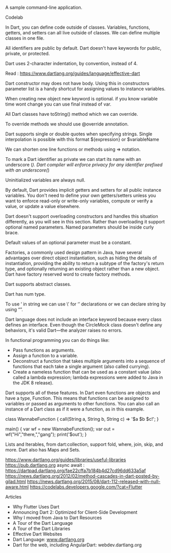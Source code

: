 A sample command-line application.

Codelab

In Dart, you can define code outside of classes. Variables, functions, getters, and setters can all live outside of classes. We can define multiple classes in one file.

All identifiers are public by default. Dart doesn't have keywords for public, private, or protected.

Dart uses 2-character indentation, by convention, instead of 4.

Read : https://www.dartlang.org/guides/language/effective-dart

Dart constructor may does not have body. Using this in constructors parameter list is a handy shortcut for assigning values to instance variables.

When creating new object new keyword is optional. if you know variable time wont change you can use final instead of var.

All Dart classes have toString() method which we can override.

To override methods we should use @override annotation.

Dart supports single or double quotes when specifying strings. Single interpolation is possible with this format ${expression} or $variableName

We can shorten one line functions or methods using => notation.

To mark a Dart identifier as private we can start its name with an underscore (_). Dart compiler will enforce privacy for any identifier prefixed with an underscore(_)

Uninitialized variables are always null.

By default, Dart provides implicit getters and setters for all public instance variables. You don't need to define your own getters/setters unless you want to enforce read-only or write-only variables, compute or verify a value, or update a value elsewhere.

Dart doesn't support overloading constructors and handles this situation differently, as you will see in this section. Rather than overloading it support optional named parameters. Named parameters should be inside curly brace.

Default values of an optional parameter must be a constant.

Factories, a commonly used design pattern in Java, have several advantages over direct object instantiation, such as hiding the details of instantiation, providing the ability to return a subtype of the factory's return type, and optionally returning an existing object rather than a new object. Dart have factory reserved word to create factory methods.

Dart supports abstract classes.

Dart has num type.

To use ‘ in string we can use \’ for ‘’ declarations or we can declare string by using “”.

Dart language does not include an interface keyword because every class defines an interface. Even though the CircleMock class doesn't define any behaviors, it's valid Dart—the analyzer raises no errors.

In functional programming you can do things like:
* Pass functions as arguments.
* Assign a function to a variable.
* Deconstruct a function that takes multiple arguments into a sequence of functions that each take a single argument (also called currying).
* Create a nameless function that can be used as a constant value (also called a lambda expression; lambda expressions were added to Java in the JDK 8 release).

Dart supports all of these features. In Dart even functions are objects and have a type, Function. This means that functions can be assigned to variables or passed as arguments to other functions. You can also call an instance of a Dart class as if it were a function, as in this example.

class WannabeFunction {
  call(String a, String b, String c) => '$a $b $c!';
}

main() {
  var wf = new WannabeFunction();
  var out = wf("Hi","there,","gang");
  print('$out');
}

Lists and Iterables, from dart:collection, support fold, where, join, skip, and more. Dart also has Maps and Sets.

https://www.dartlang.org/guides/libraries/useful-libraries
https://pub.dartlang.org
async await : https://dartpad.dartlang.org/fae22cffa7b184b4d27cd96dd633a5af
https://news.dartlang.org/2012/02/method-cascades-in-dart-posted-by-gilad.html
https://news.dartlang.org/2015/08/dart-112-released-with-null-aware.html
https://codelabs.developers.google.com/?cat=Flutter

Articles
* Why Flutter Uses Dart
* Announcing Dart 2: Optimized for Client-Side Development
* Why I moved from Java to Dart
Resources
* A Tour of the Dart Language
* A Tour of the Dart Libraries
* Effective Dart
Websites
* Dart Language: www.dartlang.org
* Dart for the web, including AngularDart: webdev.dartlang.org